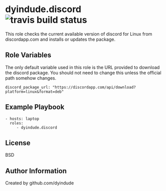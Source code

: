 dyindude.discord ![travis build status](https://travis-ci.com/dyindude/ansible-role-discord.svg?branch=master)
=========

This role checks the current available version of discord for Linux from discordapp.com and installs or updates the package.

Role Variables
--------------

The only default variable used in this role is the URL provided to download the discord package. You should not need to change this unless the official path somehow changes.

`discord_package_url: "https://discordapp.com/api/download?platform=linux&format=deb"`

Example Playbook
----------------

    - hosts: laptop
      roles:
         - dyindude.discord

License
-------

BSD

Author Information
------------------

Created by github.com/dyindude
